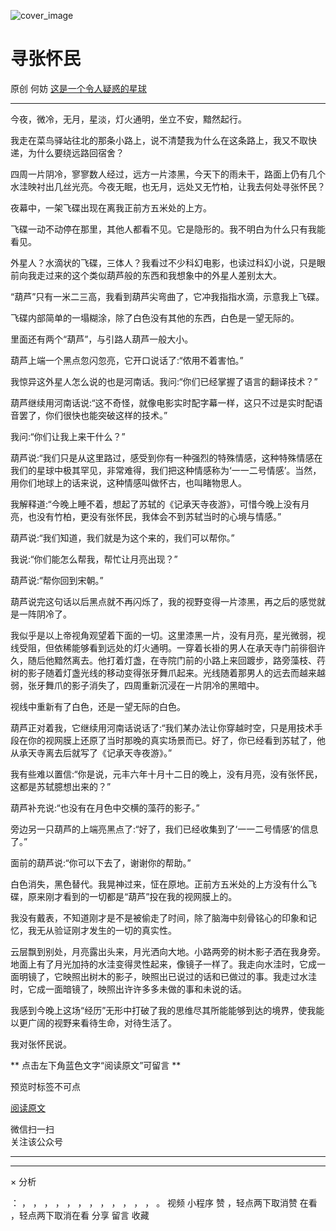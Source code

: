 ![cover_image](https://mmbiz.qlogo.cn/mmbiz_jpg/OJNrVQetdurLM0oDCwicbzwmiayYgMglRY3Sr2drYtaqwd4pPhFkNibvrfb4m6ApiaIaywkoJuCicq1hFcR92pHJ4ug/0?wx_fmt=jpeg)

#  寻张怀民

原创  何妨  [ 这是一个令人疑惑的星球 ](javascript:void\(0\);)

__ _ _ _ _

  
今夜，微冷，无月，星淡，灯火通明，坐立不安，黯然起行。  
  
我走在菜鸟驿站往北的那条小路上，说不清楚我为什么在这条路上，我又不取快递，为什么要绕远路回宿舍？  
  
四周一片阴冷，寥寥数人经过，远方一片漆黑，今天下的雨未干，路面上仍有几个水洼映衬出几丝光亮。今夜无眠，也无月，远处又无竹柏，让我去何处寻张怀民？  
  
夜幕中，一架飞碟出现在离我正前方五米处的上方。  
  
飞碟一动不动停在那里，其他人都看不见。它是隐形的。我不明白为什么只有我能看见。  
  
外星人？水滴状的飞碟，三体人？我看过不少科幻电影，也读过科幻小说，只是眼前向我走过来的这个类似葫芦般的东西和我想象中的外星人差别太大。  
  
“葫芦”只有一米二三高，我看到葫芦尖弯曲了，它冲我指指水滴，示意我上飞碟。  
  
飞碟内部简单的一塌糊涂，除了白色没有其他的东西，白色是一望无际的。  
  
里面还有两个“葫芦”，与引路人葫芦一般大小。  
  
葫芦上端一个黑点忽闪忽亮，它开口说话了:“侬用不着害怕。”  
  
我惊异这外星人怎么说的也是河南话。我问:“你们已经掌握了语言的翻译技术？”  
  
葫芦继续用河南话说:“这不奇怪，就像电影实时配字幕一样，这只不过是实时配语音罢了，你们很快也能突破这样的技术。”  
  
我问:“你们让我上来干什么？”  
  
葫芦说:“我们只是从这里路过，感受到你有一种强烈的特殊情感，这种特殊情感在我们的星球中极其罕见，非常难得，我们把这种情感称为‘一一二号情感’。当然，用你们地球上的话来说，这种情感叫做怀古，也叫睹物思人。  
  
我解释道:“今晚上睡不着，想起了苏轼的《记承天寺夜游》，可惜今晚上没有月亮，也没有竹柏，更没有张怀民，我体会不到苏轼当时的心境与情感。”  
  
葫芦说:“我们知道，我们就是为这个来的，我们可以帮你。”  
  
我说:“你们能怎么帮我，帮忙让月亮出现？”  
  
葫芦说:“帮你回到宋朝。”  
  
葫芦说完这句话以后黑点就不再闪烁了，我的视野变得一片漆黑，再之后的感觉就是一阵阴冷了。  
  
我似乎是以上帝视角观望着下面的一切。这里漆黑一片，没有月亮，星光微弱，视线受阻，但依稀能够看到远处的灯火通明。一穿着长褂的男人在承天寺门前徘徊许久，随后他黯然离去。他打着灯盏，在寺院门前的小路上来回踱步，路旁藻枝、荇树的影子随着灯盏光线的移动变得张牙舞爪起来。光线随着那男人的远去而越来越弱，张牙舞爪的影子消失了，四周重新沉浸在一片阴冷的黑暗中。  
  
视线中重新有了白色，还是一望无际的白色。  
  
葫芦正对着我，它继续用河南话说话了:“我们某办法让你穿越时空，只是用技术手段在你的视网膜上还原了当时那晚的真实场景而已。好了，你已经看到苏轼了，他从承天寺离去后就写了《记承天寺夜游》。”  
  
我有些难以置信:“你是说，元丰六年十月十二日的晚上，没有月亮，没有张怀民，这都是苏轼臆想出来的？”  
  
葫芦补充说:“也没有在月色中交横的藻荇的影子。”  
  
旁边另一只葫芦的上端亮黑点了:“好了，我们已经收集到了‘一一二号情感’的信息了。”  
  
面前的葫芦说:“你可以下去了，谢谢你的帮助。”  
  
白色消失，黑色替代。我晃神过来，怔在原地。正前方五米处的上方没有什么飞碟，原来刚才看到的一切都是“葫芦”投在我的视网膜上的。  
  
我没有戴表，不知道刚才是不是被偷走了时间，除了脑海中刻骨铭心的印象和记忆，我无从验证刚才发生的一切的真实性。  
  
云层飘到别处，月亮露出头来，月光洒向大地。小路两旁的树木影子洒在我身旁。地面上有了月光加持的水洼变得灵性起来，像镜子一样了。我走向水洼时，它成一面明镜了，它映照出树木的影子，映照出已说过的话和已做过的事。我走过水洼时，它成一面暗镜了，映照出许许多多未做的事和未说的话。  
  
我感到今晚上这场“经历”无形中打破了我的思维尽其所能能够到达的境界，使我能以更广阔的视野来看待生命，对待生活了。  
  
我对张怀民说。  
  
** 点击左下角蓝色文字“阅读原文”可留言  **

预览时标签不可点

[ 阅读原文 ](javascript:;)

微信扫一扫  
关注该公众号





****



****



×  分析

：  ，  ，  ，  ，  ，  ，  ，  ，  ，  ，  ，  ，  。  视频  小程序  赞  ，轻点两下取消赞  在看  ，轻点两下取消在看
分享  留言  收藏

